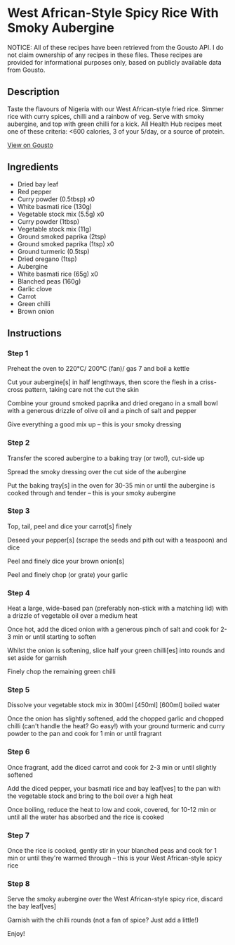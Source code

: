 # West African-Style Spicy Rice With Smoky Aubergine

NOTICE: All of these recipes have been retrieved from the Gousto API. I do not claim ownership of any recipes in these files. These recipes are provided for informational purposes only, based on publicly available data from Gousto.

## Description

Taste the flavours of Nigeria with our West African-style fried rice. Simmer rice with curry spices, chilli and a rainbow of veg. Serve with smoky aubergine, and top with green chilli for a kick. All Health Hub recipes meet one of these criteria: <600 calories, 3 of your 5/day, or a source of protein.

[View on Gousto](https://www.gousto.co.uk/recipes/cookbook/west-african-style-spicy-rice-with-smoky-aubergine)

## Ingredients

- Dried bay leaf
- Red pepper
- Curry powder (0.5tbsp) x0
- White basmati rice (130g)
- Vegetable stock mix (5.5g) x0
- Curry powder (1tbsp)
- Vegetable stock mix (11g)
- Ground smoked paprika (2tsp)
- Ground smoked paprika (1tsp) x0
- Ground turmeric (0.5tsp)
- Dried oregano (1tsp)
- Aubergine
- White basmati rice (65g) x0
- Blanched peas (160g)
- Garlic clove
- Carrot
- Green chilli
- Brown onion

## Instructions


### Step 1

Preheat the oven to 220°C/ 200°C (fan)/ gas 7 and boil a kettle

Cut your aubergine[s] in half lengthways, then score the flesh in a criss-cross pattern, taking care not the cut the skin

Combine your ground smoked paprika and dried oregano in a small bowl with a generous drizzle of olive oil and a pinch of salt and pepper

Give everything a good mix up – this is your smoky dressing


### Step 2

Transfer the scored aubergine<span class="text-danger"> </span>to a baking tray (or two!), cut-side up

Spread the smoky dressing over the cut side of the aubergine

Put the baking tray[s] in the oven for 30-35 min or until the aubergine is cooked through and tender – this is your smoky aubergine


### Step 3

Top, tail, peel and dice your carrot[s] finely

Deseed your pepper[s]<span class="text-danger"> </span>(scrape the seeds and pith out with a teaspoon) and dice

Peel and finely dice your brown onion[s]

Peel and finely chop (or grate) your garlic


### Step 4

Heat a large, wide-based pan (preferably non-stick with a matching lid) with a drizzle of vegetable oil over a medium heat

Once hot, add the diced onion with a generous pinch of salt and cook for 2-3 min or until starting to soften

Whilst the onion is softening, slice half your green chilli[es] into rounds and set aside for garnish

Finely chop the remaining green chilli


### Step 5

Dissolve your vegetable stock mix in 300ml <span class="text-purple">[450ml]</span> <span class="text-danger">[600ml]</span> boiled water

Once the onion has slightly softened, add the chopped garlic and chopped chilli (can't handle the heat? Go easy!) with your ground turmeric and curry powder to the pan and cook for 1 min or until fragrant


### Step 6

Once fragrant, add the diced carrot and cook for 2-3 min or until slightly softened

Add the diced pepper, your basmati rice and bay leaf[ves] to the pan with the vegetable stock and bring to the boil over a high heat

Once boiling, reduce the heat to low and cook, covered, for 10-12 min or until all the water has absorbed and the rice is cooked


### Step 7

Once the rice is cooked, gently stir in your blanched peas and cook for 1 min or until they're warmed through – this is your West African-style spicy rice

### Step 8

Serve the smoky aubergine over the West African-style spicy rice, discard the bay leaf[ves]

Garnish with the chilli rounds (not a fan of spice? Just add a little!)

Enjoy!

